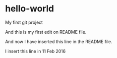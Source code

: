 # hello-world
My first git project

And this is my first edit on README file.

And now I have inserted this line in the README file.

I insert this line in 11 Feb 2016
